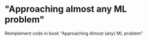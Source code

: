 # "Approaching almost any ML problem"
Reimplement code in book "Approaching Almost (any) ML problem"
